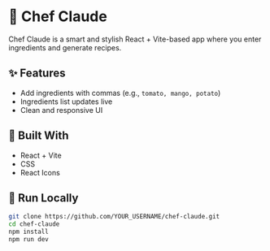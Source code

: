 # 🍳 Chef Claude

Chef Claude is a smart and stylish React + Vite-based app where you enter ingredients and generate recipes.

## ✨ Features

- Add ingredients with commas (e.g., `tomato, mango, potato`)
- Ingredients list updates live
- Clean and responsive UI

## 🔧 Built With

- React + Vite
- CSS
- React Icons

## 🚀 Run Locally

```bash
git clone https://github.com/YOUR_USERNAME/chef-claude.git
cd chef-claude
npm install
npm run dev

